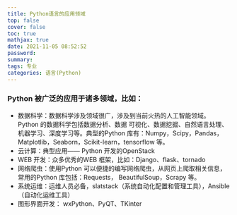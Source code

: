 ```yaml
---
title: Python语言的应用领域
top: false
cover: false
toc: true
mathjax: true
date: 2021-11-05 08:52:52
password:
summary:
tags: 专业
categories: 语言(Python)
---
```

### Python 被广泛的应用于诸多领域，比如：
- 数据科学：数据科学涉及领域很广，涉及到当前火热的人工智能领域。Python 的数据科学包括数据分析、数据
可视化、数据挖掘、自然语言处理、机器学习、深度学习等。典型的Python 库有：Numpy，Scipy，Pandas，
Matplotlib，Seaborn，Scikit-learn，tensorflow 等。
- 云计算：典型应用—— Python 开发的OpenStack
- WEB 开发：众多优秀的WEB 框架，比如：Django、flask、tornado
- 网络爬虫：使用Python 可以便捷的编写网络爬虫，从网页上爬取相关信息，常用的Python 库包括：Requests，
BeautifulSoup，Scrapy 等。
- 系统运维：运维人员必备，slatstack（系统自动化配置和管理工具），Ansible（自动化运维工具）
- 图形界面开发： wxPython、PyQT、TKinter

